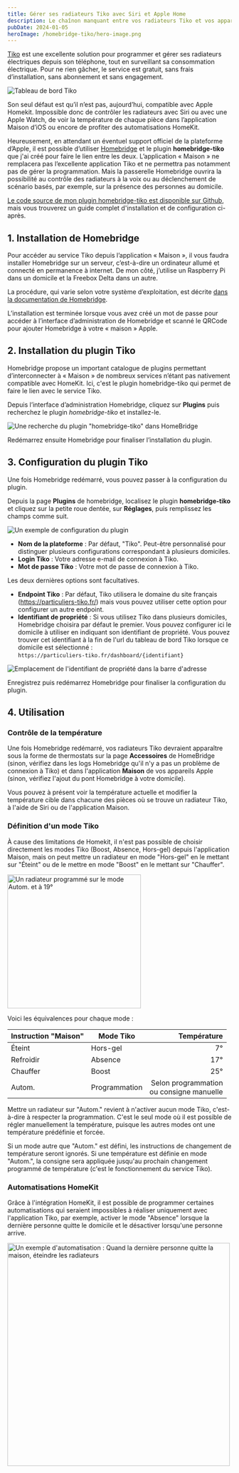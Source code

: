 ```yaml
---
title: Gérer ses radiateurs Tiko avec Siri et Apple Home
description: Le chaînon manquant entre vos radiateurs Tiko et vos appareils Apple grâce à HomeBridge.
pubDate: 2024-01-05
heroImage: /homebridge-tiko/hero-image.png
---
```


[Tiko](https://www.tiko.fr/) est une excellente solution pour programmer et gérer ses radiateurs électriques depuis son
téléphone, tout en surveillant sa consommation électrique. Pour ne rien gâcher, le service est gratuit, sans frais
d’installation, sans abonnement et sans engagement.

![Tableau de bord Tiko](/homebridge-tiko/tableau-de-bord-tiko.png)

Son seul défaut est qu’il n’est pas, aujourd’hui, compatible avec Apple Homekit. Impossible donc de contrôler les
radiateurs avec Siri ou avec une Apple Watch, de voir la température de chaque pièce dans l’application Maison
d’iOS ou encore de profiter des automatisations HomeKit.

Heureusement, en attendant un éventuel support officiel de la plateforme d’Apple, il est possible
d’utiliser [Homebridge](https://homebridge.io) et le plugin **homebridge-tiko** que j'ai créé pour faire le lien entre
les deux. L’application « Maison » ne remplacera pas l’excellente application Tiko et ne permettra pas notamment pas de
gérer la programmation. Mais la passerelle Homebridge ouvrira la possibilité au contrôle des radiateurs à la voix ou au
déclenchement de scénario basés, par exemple, sur la présence des personnes au domicile.

[Le code source de mon plugin homebridge-tiko est disponible sur Github](https://github.com/clemlatz/homebridge-tiko/),
mais vous trouverez un guide complet d'installation et de configuration ci-après.

## 1. Installation de Homebridge

Pour accéder au service Tiko depuis l’application « Maison », il vous faudra installer Homebridge sur un serveur,
c’est-à-dire un ordinateur allumé et connecté en permanence à internet. De mon côté, j’utilise un Raspberry Pi dans un
domicile et la Freebox Delta dans un autre.

La procédure, qui varie selon votre système d’exploitation, est
décrite [dans la documentation de Homebridge](https://github.com/homebridge/homebridge/wiki).

L’installation est terminée lorsque vous avez créé un mot de passe pour accéder à l’interface d’administration de
Homebridge et scanné le QRCode pour ajouter Homebridge à votre « maison » Apple.

## 2. Installation du plugin Tiko

Homebridge propose un important catalogue de plugins permettant d’interconnecter à « Maison » de nombreux services
n’étant pas nativement compatible avec HomeKit. Ici, c'est le plugin homebridge-tiko qui permet de faire le lien avec le
service Tiko.

Depuis l’interface d’administration Homebridge, cliquez sur **Plugins** puis recherchez le plugin *homebridge-tiko* et
installez-le.

![Une recherche du plugin "homebridge-tiko" dans HomeBridge](/homebridge-tiko/installation-du-plugin-tiko.png)

Redémarrez ensuite Homebridge pour finaliser l’installation du plugin.

## 3. Configuration du plugin Tiko

Une fois Homebridge redémarré, vous pouvez passer à la configuration du plugin.

Depuis la page **Plugins** de homebridge, localisez le plugin **homebridge-tiko** et cliquez sur la petite roue dentée,
sur **Réglages**, puis remplissez les champs comme suit.

![Un exemple de configuration du plugin](/homebridge-tiko/configuration-du-plugin-tiko.png)

- **Nom de la plateforme** : Par défaut, "Tiko". Peut-être personnalisé pour distinguer plusieurs configurations
  correspondant à plusieurs domiciles.
- **Login Tiko** : Votre adresse e-mail de connexion à Tiko.
- **Mot de passe Tiko** : Votre mot de passe de connexion à Tiko.

Les deux dernières options sont facultatives.

- **Endpoint Tiko** : Par défaut, Tiko utilisera le domaine du site français (https://particuliers-tiko.fr/) mais vous
  pouvez utiliser cette option pour configurer un autre endpoint.
- **Identifiant de propriété** : Si vous utilisez Tiko dans plusieurs domiciles, Homebridge choisira par défaut le
  premier. Vous pouvez configurer ici le domicile à utiliser en indiquant son identifiant de propriété. Vous pouvez
  trouver cet identifiant à la fin de l'url du tableau de bord Tiko lorsque ce domicile est
  sélectionné :<br /> `https://particuliers-tiko.fr/dashboard/{identifiant}`

![Emplacement de l'identifiant de propriété dans la barre d'adresse](/homebridge-tiko/identifiant-de-propriete.png)

Enregistrez puis redémarrez Homebridge pour finaliser la configuration du plugin.

## 4. Utilisation

### Contrôle de la température

Une fois Homebridge redémarré, vos radiateurs Tiko devraient apparaître sous la forme de thermostats sur la page
**Accessoires** de HomeBridge (sinon, vérifiez dans les logs Homebridge qu'il n'y a pas un problème de connexion à Tiko)
et dans l'application **Maison** de vos appareils Apple (sinon, vérifiez l'ajout du pont Homebridge à votre domicile).

Vous pouvez à présent voir la température actuelle et modifier la température cible dans chacune des pièces où se trouve
un radiateur Tiko, à l'aide de Siri ou de l'application Maison.

### Définition d'un mode Tiko

À cause des limitations de Homekit, il n'est pas possible de choisir directement les modes Tiko (Boost, Absence,
Hors-gel) depuis l'application Maison, mais on peut mettre un radiateur en mode "Hors-gel" en le mettant sur "Éteint"
ou de le mettre en mode "Boost" en le mettant sur "Chauffer".

<div class="text-center">
  <img 
    alt="Un radiateur programmé sur le mode Autom. et à 19°" 
    src="/homebridge-tiko/radiateur-autom-19-degres.png" 
    width="300"
  />
</div>

Voici les équivalences pour chaque mode :

| Instruction "Maison" | Mode Tiko     |                                   Température |
|----------------------|---------------|----------------------------------------------:|
| Éteint               | Hors-gel      |                                            7° |
| Refroidir            | Absence       |                                           17° | 
| Chauffer             | Boost         |                                           25° |
| Autom.               | Programmation | Selon programmation <br/>ou consigne manuelle |

Mettre un radiateur sur "Autom." revient à n'activer aucun mode Tiko, c'est-à-dire à respecter la programmation. C'est
le seul mode où il est possible de régler manuellement la température, puisque les autres modes ont une température
prédéfinie et forcée.

Si un mode autre que "Autom." est défini, les instructions de changement de température seront
ignorés. Si une température est définie en mode "Autom.", la consigne sera appliquée jusqu'au prochain changement
programmé de température (c'est le fonctionnement du service Tiko).

### Automatisations HomeKit

Grâce à l'intégration HomeKit, il est possible de programmer certaines automatisations qui seraient impossibles à
réaliser uniquement avec l'application Tiko, par exemple, activer le mode "Absence" lorsque la dernière personne quitte
le domicile et le désactiver lorsqu'une personne arrive.

<div class="text-center">
  <img 
    alt="Un exemple d'automatisation : Quand la dernière personne quitte la maison, éteindre les radiateurs" 
    src="/homebridge-tiko/automatisation-homekit.jpeg" 
    width="500"
  />
</div>
